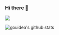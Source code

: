 ### Hi there 👋  

![](https://komarev.com/ghpvc/?username=gouidea&color=green)

<!--
**whyour/whyour** is a ✨ _special_ ✨ repository because its `README.md` (this file) appears on your GitHub profile.

Here are some ideas to get you started:

- 🔭 I’m currently working on ...
- 🌱 I’m currently learning ...
- 👯 I’m looking to collaborate on ...
- 🤔 I’m looking for help with ...
- 💬 Ask me about ...
- 📫 How to reach me: ...
- 😄 Pronouns: ...
- ⚡ Fun fact: ...
-->

![gouidea's github stats](https://github-readme-stats.vercel.app/api?username=gouidea&count_private=true&show_icons=true)
